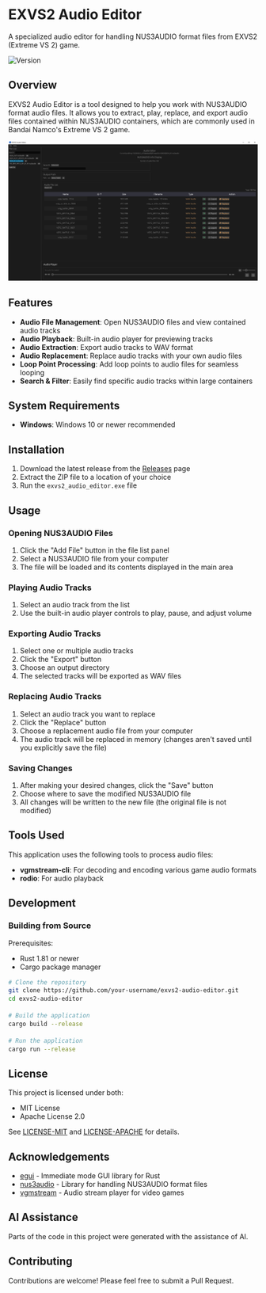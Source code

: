 # EXVS2 Audio Editor

A specialized audio editor for handling NUS3AUDIO format files from EXVS2 (Extreme VS 2) game.

![Version](https://img.shields.io/badge/version-0.5.0-blue)

## Overview

EXVS2 Audio Editor is a tool designed to help you work with NUS3AUDIO format audio files. It allows you to extract, play, replace, and export audio files contained within NUS3AUDIO containers, which are commonly used in Bandai Namco's Extreme VS 2 game.

![preview](/git_images/preview.png)

## Features

- **Audio File Management**: Open NUS3AUDIO files and view contained audio tracks
- **Audio Playback**: Built-in audio player for previewing tracks
- **Audio Extraction**: Export audio tracks to WAV format
- **Audio Replacement**: Replace audio tracks with your own audio files
- **Loop Point Processing**: Add loop points to audio files for seamless looping
- **Search & Filter**: Easily find specific audio tracks within large containers

## System Requirements

- **Windows**: Windows 10 or newer recommended

## Installation

1. Download the latest release from the [Releases](https://github.com/your-username/exvs2-audio-editor/releases) page
2. Extract the ZIP file to a location of your choice
3. Run the `exvs2_audio_editor.exe` file

## Usage

### Opening NUS3AUDIO Files

1. Click the "Add File" button in the file list panel
2. Select a NUS3AUDIO file from your computer
3. The file will be loaded and its contents displayed in the main area

### Playing Audio Tracks

1. Select an audio track from the list
2. Use the built-in audio player controls to play, pause, and adjust volume

### Exporting Audio Tracks

1. Select one or multiple audio tracks
2. Click the "Export" button
3. Choose an output directory
4. The selected tracks will be exported as WAV files

### Replacing Audio Tracks

1. Select an audio track you want to replace
2. Click the "Replace" button
3. Choose a replacement audio file from your computer
4. The audio track will be replaced in memory (changes aren't saved until you explicitly save the file)

### Saving Changes

1. After making your desired changes, click the "Save" button
2. Choose where to save the modified NUS3AUDIO file
3. All changes will be written to the new file (the original file is not modified)

## Tools Used

This application uses the following tools to process audio files:

- **vgmstream-cli**: For decoding and encoding various game audio formats
- **rodio**: For audio playback

## Development

### Building from Source

Prerequisites:
- Rust 1.81 or newer
- Cargo package manager

```bash
# Clone the repository
git clone https://github.com/your-username/exvs2-audio-editor.git
cd exvs2-audio-editor

# Build the application
cargo build --release

# Run the application
cargo run --release
```

## License

This project is licensed under both:
- MIT License
- Apache License 2.0

See [LICENSE-MIT](LICENSE-MIT) and [LICENSE-APACHE](LICENSE-APACHE) for details.

## Acknowledgements

- [egui](https://github.com/emilk/egui) - Immediate mode GUI library for Rust
- [nus3audio](https://crates.io/crates/nus3audio) - Library for handling NUS3AUDIO format files
- [vgmstream](https://github.com/vgmstream/vgmstream) - Audio stream player for video games

## AI Assistance

Parts of the code in this project were generated with the assistance of AI.

## Contributing

Contributions are welcome! Please feel free to submit a Pull Request.
